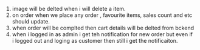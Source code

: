 1. image will be delted when i will delete a item.
2. on order when we place any order , favourite items, sales count and etc should update.
3. when order will be complted then cart details will be delted from bckend 
4. when i logged in as admin i get teh notification for new order but even if i logged out and loging as customer then still i get the notificaiton.